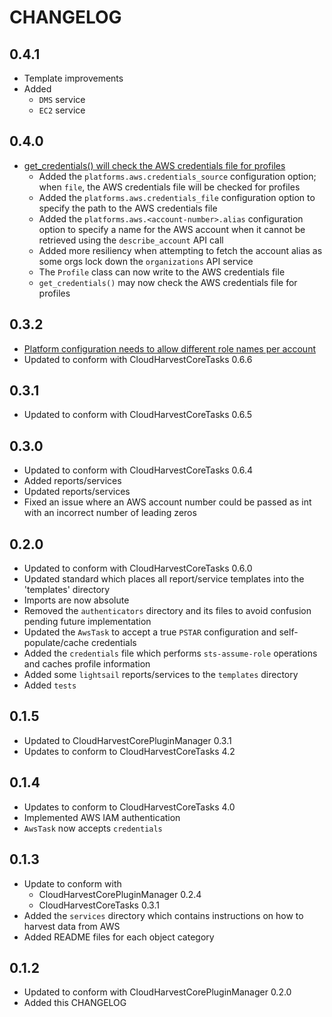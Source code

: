 # CHANGELOG

## 0.4.1
- Template improvements
- Added
  - `DMS` service
  - `EC2` service

## 0.4.0
- [get_credentials() will check the AWS credentials file for profiles](https://github.com/Cloud-Harvest/CloudHarvestPluginAws/issues/20)
  - Added the `platforms.aws.credentials_source` configuration option; when `file`, the AWS credentials file will be checked for profiles
  - Added the `platforms.aws.credentials_file` configuration option to specify the path to the AWS credentials file
  - Added the `platforms.aws.<account-number>.alias` configuration option to specify a name for the AWS account when it cannot be retrieved using the `describe_account` API call
  - Added more resiliency when attempting to fetch the account alias as some orgs lock down the `organizations` API service
  - The `Profile` class can now write to the AWS credentials file
  - `get_credentials()` may now check the AWS credentials file for profiles

## 0.3.2
- [Platform configuration needs to allow different role names per account](https://github.com/Cloud-Harvest/CloudHarvestAgent/issues/10)
- Updated to conform with CloudHarvestCoreTasks 0.6.6

## 0.3.1
- Updated to conform with CloudHarvestCoreTasks 0.6.5

## 0.3.0
- Updated to conform with CloudHarvestCoreTasks 0.6.4
- Added reports/services
- Updated reports/services
- Fixed an issue where an AWS account number could be passed as int with an incorrect number of leading zeros

## 0.2.0
- Updated to conform with CloudHarvestCoreTasks 0.6.0
- Updated standard which places all report/service templates into the 'templates' directory
- Imports are now absolute
- Removed the `authenticators` directory and its files to avoid confusion pending future implementation
- Updated the `AwsTask` to accept a true `PSTAR` configuration and self-populate/cache credentials
- Added the `credentials` file which performs `sts-assume-role` operations and caches profile information
- Added some `lightsail` reports/services to the `templates` directory
- Added `tests`

## 0.1.5
- Updated to CloudHarvestCorePluginManager 0.3.1
- Updates to conform to CloudHarvestCoreTasks 4.2

## 0.1.4
- Updates to conform to CloudHarvestCoreTasks 4.0
- Implemented AWS IAM authentication
- `AwsTask` now accepts `credentials`

## 0.1.3
- Update to conform with 
  - CloudHarvestCorePluginManager 0.2.4
  - CloudHarvestCoreTasks 0.3.1
- Added the `services` directory which contains instructions on how to harvest data from AWS
- Added README files for each object category

## 0.1.2
- Updated to conform with CloudHarvestCorePluginManager 0.2.0
- Added this CHANGELOG
